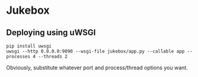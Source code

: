 # Jukebox

## Deploying using uWSGI

```
pip install uwsgi
uwsgi --http 0.0.0.0:9090 --wsgi-file jukebox/app.py --callable app --processes 4 --threads 2
```

Obviously, substitute whatever port and process/thread options you want.

